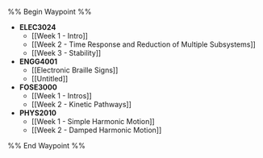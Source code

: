 %% Begin Waypoint %%
- **ELEC3024**
	- [[Week 1 - Intro]]
	- [[Week 2 - Time Response and Reduction of Multiple Subsystems]]
	- [[Week 3 - Stability]]
- **ENGG4001**
	- [[Electronic Braille Signs]]
	- [[Untitled]]
- **FOSE3000**
	- [[Week 1 - Intros]]
	- [[Week 2 - Kinetic Pathways]]
- **PHYS2010**
	- [[Week 1 - Simple Harmonic Motion]]
	- [[Week 2 - Damped Harmonic Motion]]

%% End Waypoint %%
